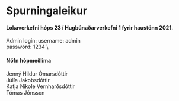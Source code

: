 # Spurningaleikur
#### Lokaverkefni hóps 23 í Hugbúnaðarverkefni 1 fyrir haustönn 2021. 
Admin login:
username: admin \
password: 1234 \
#### Nöfn hópmeðlima 
Jenný Hildur Ómarsdóttir \
Júlía Jakobsdóttir \
Katja Nikole Vernharðsdóttir\
Tómas Jónsson

